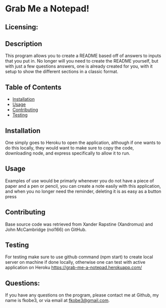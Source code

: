   # Grab Me a Notepad!
  
  ## Licensing: 
  

## Description
This program allows you to create a README based off of answers to inputs that you put in. No longer will you need to create the README yourself, but with just a few questions answers, one is already created for you, with it setup to show the different sections in a classic format.
## Table of Contents
+ [Installation](#installation)
+ [Usage](#usage)
+ [Contributing](#contributing)
+ [Testing](#testing)

## Installation
  One  simply goes to Heroku to open the application, although if one wants to do this locally, they would want to make sure to copy the code, downloading node, and express specifically to allow it to run.

## Usage
  Examples of use would be primarly whenever you do not have a piece of paper and a pen or pencil, you can create a note easily with this application, and when you no longer need the reminder, deleting it is as easy as a button press

## Contributing
  Base source code was retrieved from Xander Rapstine (Xandromus) and John McCambridge (nol166) on GitHub.

## Testing
 For testing make sure to use github command (npm start) to create local server on machine if done locally, otherwise one can test with active application on Heroku  https://grab-me-a-notepad.herokuapp.com/ 
  
## Questions:
If you have any questions on the program, please contact me at Github, my name is fkobe3, or via email at fkobe3@gmail.com.
